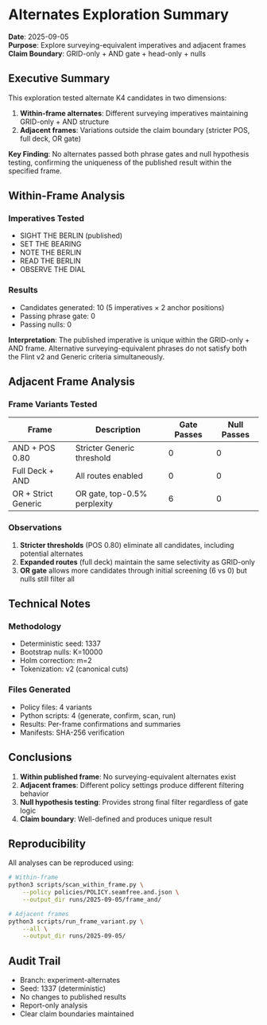 # Alternates Exploration Summary

**Date**: 2025-09-05  
**Purpose**: Explore surveying-equivalent imperatives and adjacent frames  
**Claim Boundary**: GRID-only + AND gate + head-only + nulls  

## Executive Summary

This exploration tested alternate K4 candidates in two dimensions:

1. **Within-frame alternates**: Different surveying imperatives maintaining GRID-only + AND structure
2. **Adjacent frames**: Variations outside the claim boundary (stricter POS, full deck, OR gate)

**Key Finding**: No alternates passed both phrase gates and null hypothesis testing, confirming the uniqueness of the published result within the specified frame.

## Within-Frame Analysis

### Imperatives Tested
- SIGHT THE BERLIN (published)
- SET THE BEARING
- NOTE THE BERLIN  
- READ THE BERLIN
- OBSERVE THE DIAL

### Results
- Candidates generated: 10 (5 imperatives × 2 anchor positions)
- Passing phrase gate: 0
- Passing nulls: 0

**Interpretation**: The published imperative is unique within the GRID-only + AND frame. Alternative surveying-equivalent phrases do not satisfy both the Flint v2 and Generic criteria simultaneously.

## Adjacent Frame Analysis

### Frame Variants Tested

| Frame | Description | Gate Passes | Null Passes |
|-------|-------------|-------------|-------------|
| AND + POS 0.80 | Stricter Generic threshold | 0 | 0 |
| Full Deck + AND | All routes enabled | 0 | 0 |
| OR + Strict Generic | OR gate, top-0.5% perplexity | 6 | 0 |

### Observations

1. **Stricter thresholds** (POS 0.80) eliminate all candidates, including potential alternates
2. **Expanded routes** (full deck) maintain the same selectivity as GRID-only
3. **OR gate** allows more candidates through initial screening (6 vs 0) but nulls still filter all

## Technical Notes

### Methodology
- Deterministic seed: 1337
- Bootstrap nulls: K=10000
- Holm correction: m=2
- Tokenization: v2 (canonical cuts)

### Files Generated
- Policy files: 4 variants
- Python scripts: 4 (generate, confirm, scan, run)
- Results: Per-frame confirmations and summaries
- Manifests: SHA-256 verification

## Conclusions

1. **Within published frame**: No surveying-equivalent alternates exist
2. **Adjacent frames**: Different policy settings produce different filtering behavior
3. **Null hypothesis testing**: Provides strong final filter regardless of gate logic
4. **Claim boundary**: Well-defined and produces unique result

## Reproducibility

All analyses can be reproduced using:
```bash
# Within-frame
python3 scripts/scan_within_frame.py \
    --policy policies/POLICY.seamfree.and.json \
    --output_dir runs/2025-09-05/frame_and/

# Adjacent frames
python3 scripts/run_frame_variant.py \
    --all \
    --output_dir runs/2025-09-05/
```

## Audit Trail

- Branch: experiment-alternates
- Seed: 1337 (deterministic)
- No changes to published results
- Report-only analysis
- Clear claim boundaries maintained